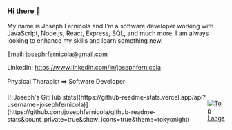 ### Hi there 👋


My name is Joseph Fernicola and I'm a software developer working with JavaScript, Node.js, React, Express, SQL, and much more. I am always looking to enhance my skills and learn something new.

Email:  josephrfernicola@gmail.com <br />

LinkedIn:  https://www.linkedin.com/in/josephfernicola <br />

Physical Therapist ➡️ Software Developer

<div style="display: flex; flex-direction: row;">
[![Joseph's GitHub stats](https://github-readme-stats.vercel.app/api?username=josephfernicola)](https://github.com/josephfernicola/github-readme-stats&count_private=true&show_icons=true&theme=tokyonight)

[![Top Langs](https://github-readme-stats.vercel.app/api/top-langs/?username=josephfernicola)](https://github.com/josephfernicola/github-readme-stats&theme=tokyonight)
  
  </div>

